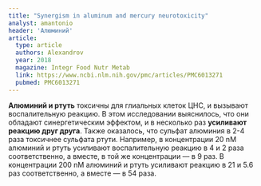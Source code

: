 ```yaml
---
title: "Synergism in aluminum and mercury neurotoxicity"
analyst: amantonio
header: 'Алюминий'
article:
  type: article
  authors: Alexandrov
  year: 2018
  magazine: Integr Food Nutr Metab
  link: https://www.ncbi.nlm.nih.gov/pmc/articles/PMC6013271
  pubmed: PMC6013271
---
```


**Алюминий и ртуть** токсичны для глиальных клеток ЦНС, и вызывают воспалительную реакцию. В этом исследовании выяснилось, что они обладают синергетическим эффектом, и в несколько раз **усиливают реакцию друг друга**. Также оказалось, что сульфат алюминия в 2-4 раза токсичнее сульфата ртути.
Например, в концентрации 20 nM алюминий и ртуть усиливают воспалительную реакцию в 4 и 2 раза соответственно, а вместе, в той же концентрации — в 9 раз.
В концентрации 200 nM алюминий и ртуть усиливают реакцию в 21 и 5.6 раз соответственно, а вместе — в 54 раза.
